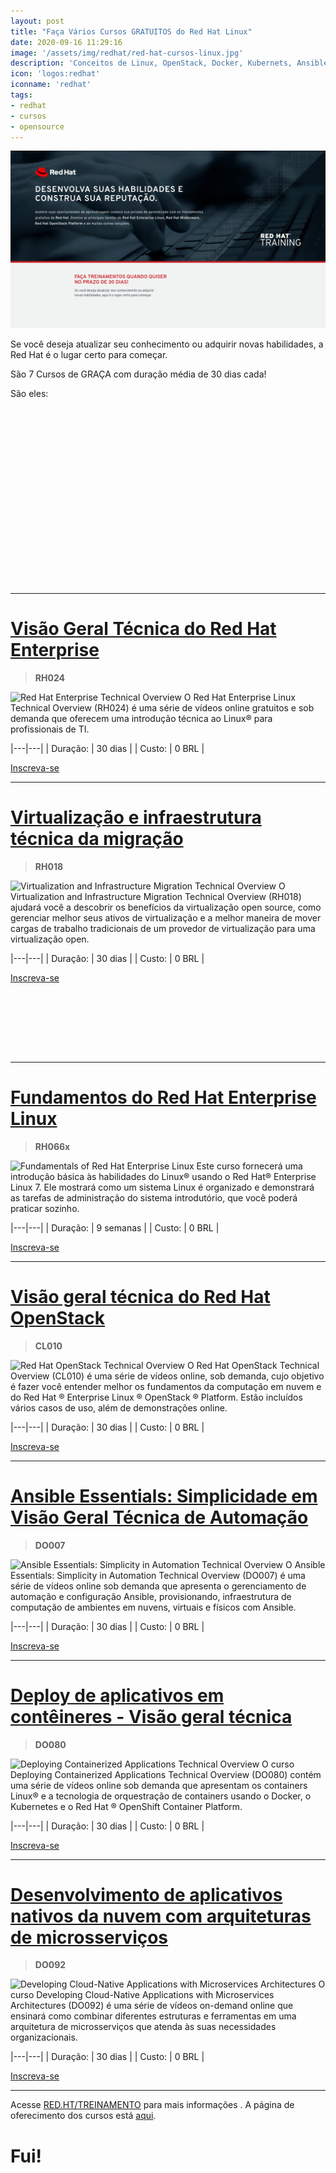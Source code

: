 ```yaml
---
layout: post
title: "Faça Vários Cursos GRATUITOS do Red Hat Linux"
date: 2020-09-16 11:29:16
image: '/assets/img/redhat/red-hat-cursos-linux.jpg'
description: 'Conceitos de Linux, OpenStack, Docker, Kubernets, Ansible e Computação na Nuvem.'
icon: 'logos:redhat'
iconname: 'redhat'
tags:
- redhat
- cursos
- opensource
---
```


![Faça Vários Cursos GRATUITOS do Red Hat Linux](/assets/img/redhat/red-hat-cursos-linux.jpg)

Se você deseja atualizar seu conhecimento ou adquirir novas habilidades, a Red Hat é o lugar certo para começar.

São 7 Cursos de GRAÇA com duração média de 30 dias cada!

São eles:

<!-- QUADRADO -->
<script async src="//pagead2.googlesyndication.com/pagead/js/adsbygoogle.js"></script>
<ins class="adsbygoogle"
style="display:inline-block;width:336px;height:280px"
data-ad-client="ca-pub-2838251107855362"
data-ad-slot="5351066970"></ins>
<script>
(adsbygoogle = window.adsbygoogle || []).push({});
</script>

---

# [Visão Geral Técnica do Red Hat Enterprise](https://cutt.ly/ffTk5zV)
> **RH024** 

![Red Hat Enterprise Technical Overview](https://www.redhat.com/cms/managed-files/rh_landing_page_free_courses_icones-02_0.png)
O Red Hat Enterprise Linux Technical Overview (RH024) é uma série de vídeos online gratuitos e sob demanda que oferecem uma introdução técnica ao Linux® para profissionais de TI.

|---|---|
| Duração: | 30 dias |
| Custo: | 0 BRL |

<a href="https://cutt.ly/ffTk5zV" target="_blank" class="btn btn-danger btn-lg">Inscreva-se</a> 

---

# [Virtualização e infraestrutura técnica da migração](https://cutt.ly/hfTk6R4)
> **RH018**

![Virtualization and Infrastructure Migration Technical Overview](https://www.redhat.com/cms/managed-files/rh_landing_page_free_courses_icones-03_0.png)
O Virtualization and Infrastructure Migration Technical Overview (RH018) ajudará você a descobrir os benefícios da virtualização open source, como gerenciar melhor seus ativos de virtualização e a melhor maneira de mover cargas de trabalho tradicionais de um provedor de virtualização para uma virtualização open.

|---|---|
| Duração: | 30 dias |
| Custo: | 0 BRL |

<a href="https://cutt.ly/hfTk6R4" target="_blank" class="btn btn-danger btn-lg">Inscreva-se</a> 

<!-- MINI ANÚNCIO -->
<script async src="//pagead2.googlesyndication.com/pagead/js/adsbygoogle.js"></script>
<!-- Games Root -->
<ins class="adsbygoogle"
style="display:inline-block;width:730px;height:95px"
data-ad-client="ca-pub-2838251107855362"
data-ad-slot="5351066970"></ins>
<script>
(adsbygoogle = window.adsbygoogle || []).push({});
</script>


---

# [Fundamentos do Red Hat Enterprise Linux](https://cutt.ly/9fTlqQU)
> **RH066x**

![Fundamentals of Red Hat Enterprise Linux](https://www.redhat.com/cms/managed-files/rh_landing_page_free_courses_icones-04_0.png)
Este curso fornecerá uma introdução básica às habilidades do Linux® usando o Red Hat® Enterprise Linux 7. Ele mostrará como um sistema Linux é organizado e demonstrará as tarefas de administração do sistema introdutório, que você poderá praticar sozinho.

|---|---|
| Duração: | 9 semanas |
| Custo: | 0 BRL |

<a href="https://cutt.ly/9fTlqQU" target="_blank" class="btn btn-danger btn-lg">Inscreva-se</a> 

---

# [Visão geral técnica do Red Hat OpenStack](https://cutt.ly/FfTleOW)
> **CL010**

![Red Hat OpenStack Technical Overview](https://www.redhat.com/cms/managed-files/rh_landing_page_free_courses_icones-05_0.png)
 O Red Hat OpenStack Technical Overview (CL010) é uma série de vídeos online, sob demanda, cujo objetivo é fazer você entender melhor os fundamentos da computação em nuvem e do Red Hat ® Enterprise Linux ® OpenStack ® Platform. Estão incluídos vários casos de uso, além de demonstrações online.

|---|---|
| Duração: | 30 dias |
| Custo: | 0 BRL |

<a href="https://cutt.ly/FfTleOW" target="_blank" class="btn btn-danger btn-lg">Inscreva-se</a> 

---

# [Ansible Essentials: Simplicidade em Visão Geral Técnica de Automação](https://cutt.ly/sfTlrQU)
> **DO007**

![Ansible Essentials: Simplicity in Automation Technical Overview](https://www.redhat.com/cms/managed-files/rh_landing_page_free_courses_icones-06_0.png)
O Ansible Essentials: Simplicity in Automation Technical Overview (DO007) é uma série de vídeos online sob demanda que apresenta o gerenciamento de automação e configuração Ansible, provisionando, infraestrutura de computação de ambientes em nuvens, virtuais e físicos com Ansible.

|---|---|
| Duração: | 30 dias |
| Custo: | 0 BRL |

<a href="https://cutt.ly/sfTlrQU" target="_blank" class="btn btn-danger btn-lg">Inscreva-se</a> 

---

# [Deploy de aplicativos em contêineres - Visão geral técnica](https://cutt.ly/YfTltoo)
> **DO080** 

![Deploying Containerized Applications Technical Overview](https://www.redhat.com/cms/managed-files/rh_landing_page_free_courses_icones-07_0.png)
O curso Deploying Containerized Applications Technical Overview (DO080) contém uma série de vídeos online sob demanda que apresentam os containers Linux® e a tecnologia de orquestração de containers usando o Docker, o Kubernetes e o Red Hat ® OpenShift Container Platform.

|---|---|
| Duração: | 30 dias |
| Custo: | 0 BRL |

<a href="https://cutt.ly/YfTltoo" target="_blank" class="btn btn-danger btn-lg">Inscreva-se</a> 

---

# [Desenvolvimento de aplicativos nativos da nuvem com arquiteturas de microsserviços](https://cutt.ly/KfTlyb7)
> **DO092**

![Developing Cloud-Native Applications with Microservices Architectures ](https://www.redhat.com/cms/managed-files/rh_landing_page_free_courses_icones-08_0.png)
 O curso Developing Cloud-Native Applications with Microservices Architectures (DO092) é uma série de vídeos on-demand online que ensinará como combinar diferentes estruturas e ferramentas em uma arquitetura de microsserviços que atenda às suas necessidades organizacionais.

|---|---|
| Duração: | 30 dias |
| Custo: | 0 BRL |

<a href="https://cutt.ly/KfTlyb7" target="_blank" class="btn btn-danger btn-lg">Inscreva-se</a> 

---

<!-- RETANGULO LARGO -->
<script async src="https://pagead2.googlesyndication.com/pagead/js/adsbygoogle.js"></script>
<!-- Informat -->
<ins class="adsbygoogle"
style="display:block"
data-ad-client="ca-pub-2838251107855362"
data-ad-slot="2327980059"
data-ad-format="auto"
data-full-width-responsive="true"></ins>
<script>
(adsbygoogle = window.adsbygoogle || []).push({});
</script>

Acesse [RED.HT/TREINAMENTO](https://red.ht/treinamento) para mais informações . A página de oferecimento dos cursos está [aqui](https://www.redhat.com/pt-br/campaign/red-hat-free-courses).

# Fui!


